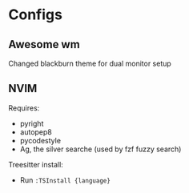 # Configs

## Awesome wm 
Changed blackburn theme for dual monitor setup

## NVIM
Requires:
- pyright
- autopep8
- pycodestyle
- Ag, the silver searche (used by fzf fuzzy search)

Treesitter install:
- Run `:TSInstall {language}`


